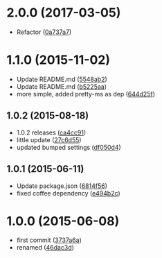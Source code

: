 <a name="2.0.0"></a>
# 2.0.0 (2017-03-05)

* Refactor ([0a737a7](https://github.com/kikobeats/simple-average/commit/0a737a7))



<a name="1.1.0"></a>
# 1.1.0 (2015-11-02)


* Update README.md ([5548ab2](https://github.com/kikobeats/simple-average/commit/5548ab2))
* Update README.md ([b5225aa](https://github.com/kikobeats/simple-average/commit/b5225aa))
* more simple, added pretty-ms as dep ([644d25f](https://github.com/kikobeats/simple-average/commit/644d25f))



<a name="1.0.2"></a>
## 1.0.2 (2015-08-18)


* 1.0.2 releases ([ca4cc91](https://github.com/kikobeats/simple-average/commit/ca4cc91))
* little update ([27c6d55](https://github.com/kikobeats/simple-average/commit/27c6d55))
* updated bumped settings ([df050d4](https://github.com/kikobeats/simple-average/commit/df050d4))



<a name="1.0.1"></a>
## 1.0.1 (2015-06-11)


* Update package.json ([6814f56](https://github.com/kikobeats/simple-average/commit/6814f56))
* fixed coffee dependency ([e494b2c](https://github.com/kikobeats/simple-average/commit/e494b2c))



<a name="1.0.0"></a>
# 1.0.0 (2015-06-08)


* first commit ([3737a6a](https://github.com/kikobeats/simple-average/commit/3737a6a))
* renamed ([46dac3d](https://github.com/kikobeats/simple-average/commit/46dac3d))



